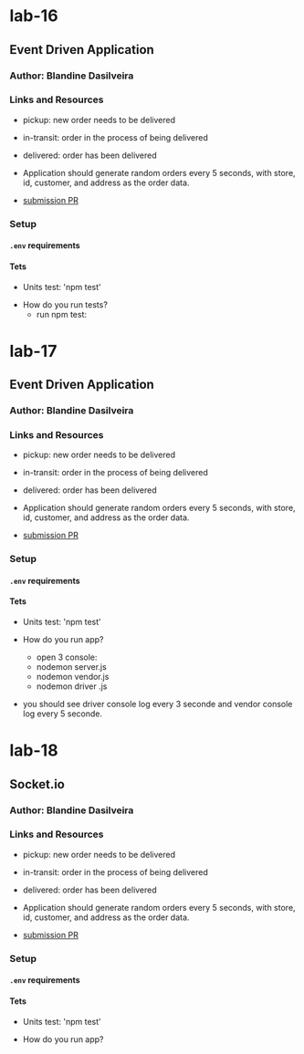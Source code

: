 # lab-16



##  Event Driven Application

### Author: Blandine Dasilveira

### Links and Resources


- pickup:  new order needs to be delivered

- in-transit: order  in the process of being delivered

- delivered: order has been delivered

- Application should generate random orders every 5 seconds, with store, id, customer, and address as the order data.

- [submission PR](https://github.com/blandine-401javascript/lab-16/pull/1)


### Setup

#### `.env` requirements


#### Tets

* Units test: 'npm test'


- How do you run tests?
  - run npm test: 



# lab-17

##  Event Driven Application

### Author: Blandine Dasilveira

### Links and Resources


- pickup:  new order needs to be delivered

- in-transit: order  in the process of being delivered

- delivered: order has been delivered

- Application should generate random orders every 5 seconds, with store, id, customer, and address as the order data.

- [submission PR](https://github.com/blandine-401javascript/lab-16/pull/2)


### Setup

#### `.env` requirements


#### Tets

* Units test: 'npm test'


- How do you run app?
  -  open 3 console:
    - nodemon server.js
    - nodemon vendor.js
    - nodemon driver .js


- you should see driver console log every 3 seconde and vendor console log every 5 seconde.


  
# lab-18

##  Socket.io

### Author: Blandine Dasilveira

### Links and Resources


- pickup:  new order needs to be delivered

- in-transit: order  in the process of being delivered

- delivered: order has been delivered

- Application should generate random orders every 5 seconds, with store, id, customer, and address as the order data.

- [submission PR]()


### Setup

#### `.env` requirements


#### Tets

* Units test: 'npm test'


- How do you run app?
